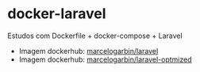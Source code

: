 # docker-laravel
Estudos com Dockerfile + docker-compose + Laravel

- Imagem dockerhub: [marcelogarbin/laravel](https://hub.docker.com/r/marcelogarbin/laravel)
- Imagem dockerhub: [marcelogarbin/laravel-optmized](https://hub.docker.com/r/marcelogarbin/laravel-optmized)

